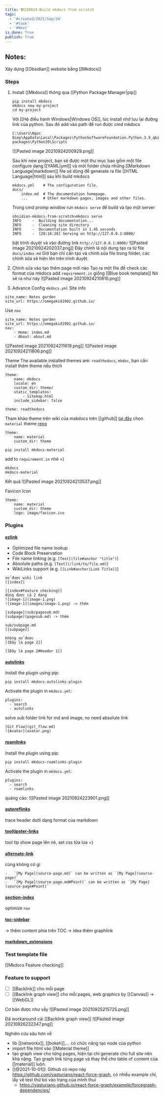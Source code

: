 ```yaml
---
title: 🛠️210924-Build mkdocs from scratch
tags:
  - '#created/2021/Sep/24'
  - '#task'
  - '#Next'
is_done: True
publish: True
---
```


## Notes:
Xây dựng [[Obsidian]] website bằng [[Mkdocs]]

### Steps
1. Install [[Mkdocs]] thông qua [[Python Package Manager|pip]]
	```
	pip install mkdocs
	mkdocs new my-project 
	cd my-project
	```
	Với [[Hệ điều hành Windows|Windows OS]], lúc install nhớ lưu lại đường link của python. Sau đó add vào path để run được cmd mkdocs
	```
	C:\Users\Ngoc Diep\AppData\Local\Packages\PythonSoftwareFoundation.Python.3.9_qbz5n2kfra8p0\LocalCache\local-packages\Python39\Scripts
	```
	![[Pasted image 20210924200929.png]]
	
	Sau khi new project, bạn sẽ được một thư mục bao gồm một file configure dạng [[YAML|yml]] và môt folder chứa những [[Markdown Language|markdown]] file sẽ dùng để generate ra file [[HTML Language|html]] sau khi build mkdocs
	```
	mkdocs.yml    # The configuration file.
    docs/
        index.md  # The documentation homepage.
        ...       # Other markdown pages, images and other files.
	```
	Trong cmd promp window run `mkdocs serve` để build và tạo một server
	```
	obsidian-mkdocs-from-scratch>mkdocs serve
	INFO     -  Building documentation...
	INFO     -  Cleaning site directory
	INFO     -  Documentation built in 1.45 seconds
	INFO     -  [20:16:28] Serving on http://127.0.0.1:8000/
	```
	bật trình duyệt và vào đường link `http://127.0.0.1:8000/`
	![[Pasted image 20210924202037.png]]
	Đây chính là nội dung tạo ra từ file `docs/index.md`
	Giờ bạn chỉ cẩn tạo và chỉnh sửa file trong folder, các chỉnh sửa sẽ hiện lên trên trình duyệt.
	
2. Chỉnh sửa vào tạo thêm page mới nào
Tạo ra một file để check các format của mkdocs
add `requirement.in` giống [[Blue book template]]
Nó sẽ ra như này
![[Pasted image 20210924210816.png]]
3. Advance Config `mkdocs.yml` 
Site info
```
site_name: Notes garden 
site_url: https://omegakid1902.github.io/
```
Use `nav` 
```
site_name: Notes garden 
site_url: https://omegakid1902.github.io/
nav: 
    - Home: index.md 
    - About: about.md
```
![[Pasted image 20210924211619.png]]
![[Pasted image 20210924211806.png]]

Theme
The available installed themes are: `readthedocs`, `mkdoc`, bạn cần install thêm theme nếu thích
```
theme:
    name: mkdocs
    locale: en
    custom_dir: theme/
    static_templates:
        - sitemap.html
    include_sidebar: false
```
```
theme: readthedocs
```
Tham khảo theme trên wiki của makdocs trên [[github]] [tại đây](https://github.com/mkdocs/mkdocs/wiki/MkDocs-Themes)
chọn `material` theme [repo](https://github.com/squidfunk/mkdocs-material)
```
theme:
	name: material
	custom_dir: theme
```
```
pip install mkdocs-material
```
add to `requirement.in` nhé =)
```
mkdocs
mkdocs-material
```
Kết quả
![[Pasted image 20210924213537.png]]

Favicon Icon
```
theme:
	name: material
	custom_dir: theme
	logo: image/favicon.ico
```

### Plugins
#### [ezlink](https://github.com/orbikm/mkdocs-ezlinks-plugin)
-   Optimized file name lookup
-   Code Block Preservation
-   File name linking (e.g. `[Text](file#anchor "title")`)
-   Absolute paths (e.g. `[Text](/link/to/file.md)`)
-   WikiLinks support (e.g. `[[Link#anchor|Link Title]]`)
```
xử được wiki link
[[index]]

[[index#Feature checking]]
dùng được cả 2 dạng
![image-1](image-1.png)
![image-1](images/image-1.png) -> thêm

[subpage](sub/pagesub.md)
[subpage](pagesub.md) -> thêm

sub/subpage.md
[[subpage]]

không xử được 
[[Đây là page 2]]

[[Đây là page 2#Header 1]]

```
#### [autolinks](https://github.com/midnightprioriem/mkdocs-autolinks-plugin/)

Install the plugin using pip:

`pip install mkdocs-autolinks-plugin`

Activate the plugin in `mkdocs.yml`:
```
plugins:
  - search
  - autolinks
```
solve sub folder link for md and image, no need absolute link
```
[Git Flow](git_flow.md)
![Avatar](avatar.png)
```
#### [roamlinks](https://github.com/Jackiexiao/mkdocs-roamlinks-plugin)
Install the plugin using pip:

`pip install mkdocs-roamlinks-plugin`

Activate the plugin in `mkdocs.yml`:
```
plugins:
  - search
  - roamlinks
```
quảng cáo:
![[Pasted image 20210924223901.png]]

#### [autoreflinks](https://github.com/pauloue/mkdocs-autoreflinks-plugin)
trace header dưới dạng format của markdown

#### [tooltipster-links](https://pypi.org/project/mkdocs-tooltipster-links-plugin/)
tool tip show page lên nè, set css từa lưa =)

#### [alternate-link](https://github.com/cmitu/mkdocs-altlink-plugin)
cũng không có gì
```
-   `[My Page](source-page.md)` can be written as `[My Page](source-page)`
-   `[My Page](source-page.md#Point)` can be written as `[My Page](source-page#Point)`
```
#### [section-index](https://github.com/oprypin/mkdocs-section-index)
optimize `nav`
#### [toc-sidebar](https://pypi.org/project/mkdocs-toc-sidebar-plugin/)
-> thêm content phía trên TOC -> idea thêm graphlink

#### [markdown_extensions](https://www.mkdocs.org/user-guide/configuration/#markdown_extensions)

### Test template file
[[Mkdocs Feature checking]]

### Feature to support
- [ ] [[Backlink]] cho mỗi page
- [ ] [[Backlink graph view]] cho mỗi pages, web graphics by [[Canvas]] -> [[WebGL]]

Cơ bản được như vầy
![[Pasted image 20210925215725.png]]

Đã workaround cái [[Backlink graph view]]
![[Pasted image 20210926232347.png]]

Nghiên cứu sâu hơn về
- lib [[networkx]], [[bokeh]],... có chức năng tạo node của python
- import file html vào [[Material theme]]
- tạo graph view cho từng pages, hiện tại chỉ generate cho full site nên khá nặng. Tạo graph link từng page và thay thế cho table of content của [[material]] luôn.
- [[@2021-10-01]]: Github có repo này https://github.com/vasturiano/react-force-graph, có nhiều example chỉ, lấy về test thử bỏ vào trang của mình thui
	- https://vasturiano.github.io/react-force-graph/example/forcegraph-dependencies/